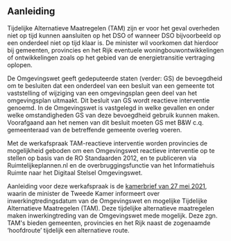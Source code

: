 ## Aanleiding 

Tijdelijke Alternatieve Maatregelen (TAM) zijn er voor het geval overheden niet op tijd kunnen aansluiten op het DSO of wanneer DSO bijvoorbeeld op een onderdeel niet op tijd klaar is. De minister wil voorkomen dat hierdoor bij gemeenten, provincies en het Rijk eventuele woningbouwontwikkelingen of ontwikkelingen zoals op het gebied van de energietransitie vertraging oplopen.

De Omgevingswet geeft gedeputeerde staten (verder: GS) de bevoegdheid om te besluiten dat een onderdeel van een besluit van een gemeente tot vaststelling of wijziging van een omgevingsplan geen deel van het omgevingsplan uitmaakt. Dit besluit van GS wordt reactieve interventie genoemd. In de Omgevingswet is vastgelegd in welke gevallen en onder welke omstandigheden GS van deze bevoegdheid gebruik kunnen maken. Voorafgaand aan het nemen van dit besluit moeten GS met B&W c.q. gemeenteraad van de betreffende gemeente overleg voeren.

Met de werkafspraak TAM-reactieve interventie worden provincies de mogelijkheid geboden om een Omgevingswet reactieve interventie op te stellen op basis van de RO Standaarden 2012, en te publiceren via Ruimtelijkeplannen.nl en de overbruggingsfunctie van het Informatiehuis Ruimte naar het Digitaal Stelsel Omgevingswet. 

Aanleiding voor deze werkafspraak is de <a href='https://zoek.officielebekendmakingen.nl/kst-33118-CF.html' target='_blank'>kamerbrief van 27 mei 2021</a>, waarin de minister de Tweede Kamer informeert over inwerkingtredingsdatum van de Omgevingswet en mogelijke Tijdelijke Alternatieve Maatregelen (TAM). Deze tijdelijke alternatieve maatregelen maken inwerkingtreding van de Omgevingswet mede mogelijk. Deze zgn. TAM's bieden gemeenten, provincies en het Rijk naast de zogenaamde ‘hoofdroute’ tijdelijk een alternatieve route. 

